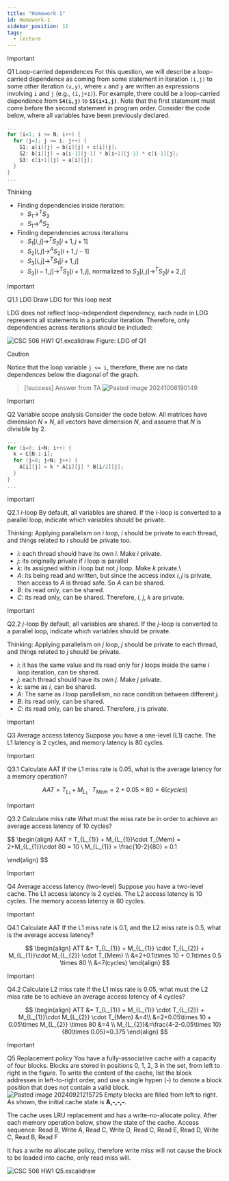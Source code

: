 ```yaml
---
title: "Homework 1"
id: Homework-1
sidebar_position: 11
tags:
  - lecture
---
```


> [!IMPORTANT]
> Q1 Loop-carried dependences
> For this question, we will describe a loop-carried dependence as coming from some statement in iteration `(i,j)` to some other iteration `(x,y)`, where `x` and `y` are written as expressions involving `i` and `j` (e.g., `(i,j+1)`). For example, there could be a loop-carried dependence from **`S4(i,j)`** to **`S5(i+1,j)`**. Note that the first statement must come before the second statement in program order.
> Consider the code below, where all variables have been previously declared.
>
> ```cpp
> ...
> for (i=1; i <= N; i++) {
>   for (j=1; j <= i; j++) {
>     S1: a[i][j] = b[i][j] + c[i][j];
>     S2: b[i][j] = a[i-1][j-1] * b[i+1][j-1] * c[i-1][j];
>     S3: c[i+1][j] = a[i][j];
>   }
> }
> ...
> ```

Thinking

- Finding dependencies inside iteration:
  - $S_{1} \mathop{\to}^T S_{3}$
  - $S_{1} \mathop{\to}^{A} S_{2}$
- Finding dependencies across iterations
  - $S_{1}[i,j]\mathop{\to}^T S_{2}[i+1,j+1]$
  - $S_{2}[i,j]\mathop{\to}^A S_{2}[i+1,j-1]$
  - $S_{3}[i,j]\mathop{\to}^T S_{1}[i+1,j]$
  - $S_{3}[i-1,j]\mathop{\to}^T S_{2}[i+1,j]$, normalized to $S_{3}[i,j]\mathop{\to}^T S_{2}[i+2,j]$

> [!IMPORTANT]
> Q1.1 LDG
> Draw LDG for this loop nest

LDG does not reflect loop-independent dependency, each node in LDG represents all statements in a particular iteration. Therefore, only dependencies across iterations should be included:

![CSC 506 HW1 Q1.excalidraw](./imgs/Snipaste_2024-12-12_10-36-57.png)
Figure: LDG of Q1

> [!CAUTION]
> Notice that the loop variable `j <= i`, therefore, there are no data dependences below the diagonal of the graph.

> [!success] Answer from TA
> ![Pasted image 20241008190149](./imgs/Pasted%20image%2020241008190149.png)

> [!IMPORTANT]
> Q2 Variable scope analysis
> Consider the code below. All matrices have dimension $N\times N$, all vectors have dimension $N$, and assume that $N$ is divisible by $2$.
>
> ```cpp
> ...
> for (i=0; i<N; i++) {
>   k = C[N-1-i];
>   for (j=0; j<N; j++) {
>     A[i][j] = k * A[i][j] * B[i/2][j];
>   }
> }
> ...
> ```

> [!IMPORTANT]
> Q2.1 $i$-loop
> By default, all variables are shared. If the $i$-loop is converted to a parallel loop, indicate which variables should be private.

Thinking:
Applying parallelism on $i$ loop, $i$ should be private to each thread, and things related to $i$ should be private too.

- $i$: each thread should have its own $i$. Make $i$ private.
- $j$: its originally private if $i$ loop is parallel
- $k$: its assigned within $i$ loop but not $j$ loop. Make $k$ private.\
- $A$: its being read and written, but since the access index $i,j$ is private, then access to $A$ is thread safe. So $A$ can be shared.
- $B$: its read only, can be shared.
- $C$: its read only, can be shared.
  Therefore, $i$, $j$, $k$ are private.

> [!IMPORTANT]
> Q2.2 $j$-loop
> By default, all variables are shared. If the $j$-loop is converted to a parallel loop, indicate which variables should be private.

Thinking:
Applying parallelism on $j$ loop, $j$ should be private to each thread, and things related to $j$ should be private.

- $i$: it has the same value and its read only for $j$ loops inside the same $i$ loop iteration, can be shared.
- $j$: each thread should have its own $j$. Make $j$ private.
- $k$: same as $i$, can be shared.
- $A$: The same as $i$ loop parallelism, no race condition between different $j$.
- $B$: its read only, can be shared.
- $C$: its read only, can be shared.
  Therefore, $j$ is private.

> [!IMPORTANT]
> Q3 Average access latency
> Suppose you have a one-level (L1) cache. The L1 latency is 2 cycles, and memory latency is 80 cycles.

> [!IMPORTANT]
> Q3.1 Calculate AAT
> If the L1 miss rate is 0.05, what is the average latency for a memory operation?

$$
AAT = T_{L_{1}} + M_{L_{1}}\cdot T_{Mem} = 2+0.05\times 80 = 6 (cycles)
$$

> [!IMPORTANT]
> Q3.2 Calculate miss rate
> What must the miss rate be in order to achieve an average access latency of 10 cycles?

$$
\begin{align}
AAT = T_{L_{1}} + M_{L_{1}}\cdot T_{Mem} = 2+M_{L_{1}}\cdot 80 = 10 \\
M_{L_{1}} = \frac{10-2}{80} = 0.1

\end{align}
$$

> [!IMPORTANT]
> Q4 Average access latency (two-level)
> Suppose you have a two-level cache. The L1 access latency is 2 cycles. The L2 access latency is 10 cycles. The memory access latency is 80 cycles.

> [!IMPORTANT]
> Q4.1 Calculate AAT
> If the L1 miss rate is 0.1, and the L2 miss rate is 0.5, what is the average access latency?

$$
\begin{align}
ATT &= T_{L_{1}} + M_{L_{1}} \cdot T_{L_{2}} + M_{L_{1}}\cdot M_{L_{2}} \cdot T_{Mem} \\
&=2+0.1\times 10 + 0.1\times 0.5 \times 80 \\
&=7(cycles)
\end{align}
$$

> [!IMPORTANT]
> Q4.2 Calculate L2 miss rate
> If the L1 miss rate is 0.05, what must the L2 miss rate be to achieve an average access latency of 4 cycles?

$$
\begin{align}
ATT &= T_{L_{1}} + M_{L_{1}} \cdot T_{L_{2}} + M_{L_{1}}\cdot M_{L_{2}} \cdot T_{Mem} &=4\\
&=2+0.05\times 10 + 0.05\times M_{L_{2}} \times 80 &=4 \\
M_{L_{2}}&=\frac{4-2-0.05\times 10}{80\times 0.05}=0.375
\end{align}
$$

> [!IMPORTANT]
> Q5 Replacement policy
> You have a fully-associative cache with a capacity of four blocks. Blocks are stored in positions 0, 1, 2, 3 in the set, from left to right in the figure. To write the content of the cache, list the block addresses in left-to-right order, and use a single hypen (-) to denote a block position that does not contain a valid block.
> ![Pasted image 20240921215725](./imgs/Pasted%20image%2020240921215725.png)
> Empty blocks are filled from left to right. As shown, the initial cache state is **A,-,-,-**.
>
> The cache uses LRU replacement and has a write-no-allocate policy. After each memory operation below, show the state of the cache.
> Access sequence: Read B, Write A, Read C, Write D, Read C, Read E, Read D, Write C, Read B, Read F

It has a write no allocate policy, therefore write miss will not cause the block to be loaded into cache, only read miss will.

![CSC 506 HW1 Q5.excalidraw](./imgs/Snipaste_2024-12-12_10-38-08.png)
